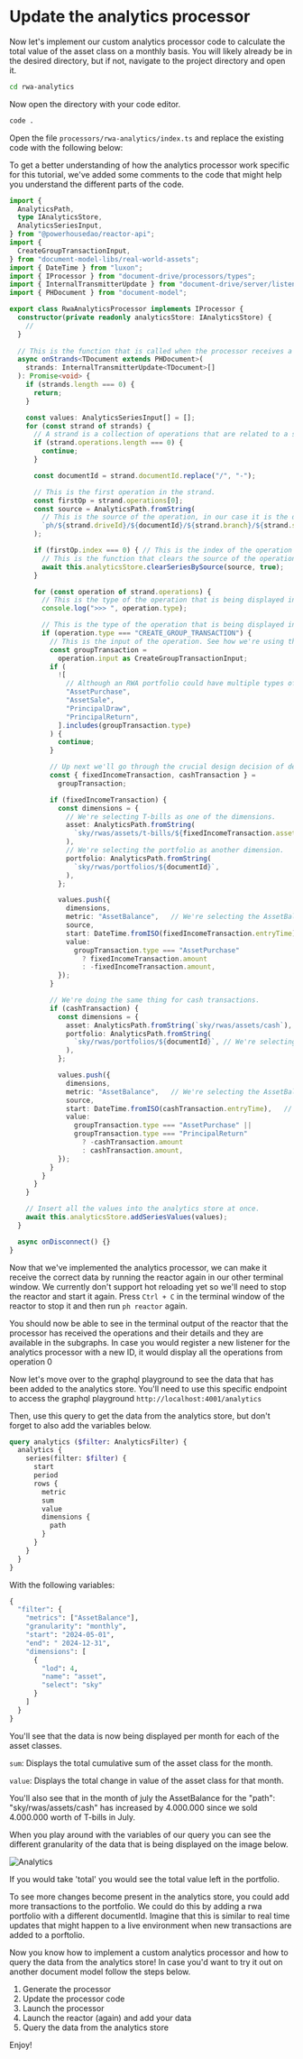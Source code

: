 # Update the analytics processor

Now let's implement our custom analytics processor code to calculate the total value of the asset class on a monthly basis.
You will likely already be in the desired directory, but if not, navigate to the project directory and open it.

```bash
cd rwa-analytics
```

Now open the directory with your code editor. 

```bash
code .
```

Open the file `processors/rwa-analytics/index.ts` and replace the existing code with the following below:

To get a better understanding of how the analytics processor work specific for this tutorial, we've added some comments to the code that might help you understand the different parts of the code.

```typescript
import {
  AnalyticsPath,
  type IAnalyticsStore,
  AnalyticsSeriesInput,
} from "@powerhousedao/reactor-api";
import {
  CreateGroupTransactionInput,
} from "document-model-libs/real-world-assets";
import { DateTime } from "luxon";
import { IProcessor } from "document-drive/processors/types";
import { InternalTransmitterUpdate } from "document-drive/server/listener/transmitter/internal";
import { PHDocument } from "document-model";

export class RwaAnalyticsProcessor implements IProcessor {
  constructor(private readonly analyticsStore: IAnalyticsStore) {
    //
  }
  
  // This is the function that is called when the processor receives a new strand.
  async onStrands<TDocument extends PHDocument>(
    strands: InternalTransmitterUpdate<TDocument>[]
  ): Promise<void> {
    if (strands.length === 0) {
      return;
    }

    const values: AnalyticsSeriesInput[] = [];
    for (const strand of strands) {
      // A strand is a collection of operations that are related to a single document and contain the data for the document.
      if (strand.operations.length === 0) {
        continue;
      }

      const documentId = strand.documentId.replace("/", "-");

      // This is the first operation in the strand.
      const firstOp = strand.operations[0];
      const source = AnalyticsPath.fromString(
        // This is the source of the operation, in our case it is the driveId, documentId, branch and scope.
        `ph/${strand.driveId}/${documentId}/${strand.branch}/${strand.scope}`,
      );

      if (firstOp.index === 0) { // This is the index of the operation in the strand.
        // This is the function that clears the source of the operation since there could be data existing from previous runs for the same document to avoid double counting.
        await this.analyticsStore.clearSeriesBySource(source, true);
      }

      for (const operation of strand.operations) {	
        // This is the type of the operation that is being displayed in the terminal.
        console.log(">>> ", operation.type);

        // This is the type of the operation that is being displayed in the terminal.
        if (operation.type === "CREATE_GROUP_TRANSACTION") {
          // This is the input of the operation. See how we're using the GroupTransactionInput type from the document model.
          const groupTransaction =
            operation.input as CreateGroupTransactionInput;
          if (
            ![
              // Although an RWA portfolio could have multiple types of transactions, we're only interested in the ones that are relevant to our analytics.
              "AssetPurchase",
              "AssetSale",
              "PrincipalDraw",
              "PrincipalReturn",
            ].includes(groupTransaction.type)
          ) {
            continue;
          }

          // Up next we'll go through the crucial design decision of defining the different dimensions or categories that are relevant to our analytics and queries. In this case we'll create 2 series values for each transaction type. Cash and Fixed Income transactions.
          const { fixedIncomeTransaction, cashTransaction } =
            groupTransaction;

          if (fixedIncomeTransaction) {
            const dimensions = {
              // We're selecting T-bills as one of the dimensions.
              asset: AnalyticsPath.fromString(
                `sky/rwas/assets/t-bills/${fixedIncomeTransaction.assetId}`
              ),
              // We're selecting the portfolio as another dimension.	
              portfolio: AnalyticsPath.fromString(
                `sky/rwas/portfolios/${documentId}`,
              ),
            };

            values.push({
              dimensions,
              metric: "AssetBalance",	// We're selecting the AssetBalance metric.
              source,
              start: DateTime.fromISO(fixedIncomeTransaction.entryTime),	// We're selecting the entryTime as the start of the series value.
              value:
                groupTransaction.type === "AssetPurchase"
                  ? fixedIncomeTransaction.amount
                  : -fixedIncomeTransaction.amount,
            });
          }

          // We're doing the same thing for cash transactions.
          if (cashTransaction) {
            const dimensions = {
              asset: AnalyticsPath.fromString(`sky/rwas/assets/cash`), // We're selecting cash as one of the dimensions.
              portfolio: AnalyticsPath.fromString(
                `sky/rwas/portfolios/${documentId}`, // We're selecting the portfolio as another dimension since we want to know the cash balance for each portfolio. Each portfolio has a unique documentId. We can then later group or separate by this analytics dimension. We will then also be able to use this dimension to query the cash balance for each portfolio or select a specific portfolio but combine it with other dimensions to get more specific data such as the cash balance for each portfolio for each month. We'll be able to make any combination of hierarchies of dimensions to cut & slice the data we want.
              ),
            };

            values.push({
              dimensions,
              metric: "AssetBalance",	// We're selecting the AssetBalance metric for our tutorial scenario
              source,
              start: DateTime.fromISO(cashTransaction.entryTime),	// We're selecting the entryTime as the start of the series value.
              value:
                groupTransaction.type === "AssetPurchase" ||
                groupTransaction.type === "PrincipalReturn"
                  ? -cashTransaction.amount	
                  : cashTransaction.amount,	
            });
          }
        }
      }
    }

    // Insert all the values into the analytics store at once.
    await this.analyticsStore.addSeriesValues(values);
  }

  async onDisconnect() {}
}
```

Now that we've implemented the analytics processor, we can make it receive the correct data by running the reactor again in our other terminal window. We currently don't support hot reloading yet so we'll need to stop the reactor and start it again. Press `Ctrl + C` in the terminal window of the reactor to stop it and then run `ph reactor` again.

You should now be able to see in the terminal output of the reactor that the processor has received the operations and their details and they are available in the subgraphs. In case you would register a new listener for the analytics processor with a new ID, it would display all the operations from operation 0

Now let's move over to the graphql playground to see the data that has been added to the analytics store.
You'll need to use this specific endpoint to access the graphql playground `http://localhost:4001/analytics`

Then, use this query to get the data from the analytics store, but don't forget to also add the variables below.

```graphql
query analytics ($filter: AnalyticsFilter) {
  analytics {
    series(filter: $filter) {
      start
      period
      rows {
        metric
        sum
        value
        dimensions {
          path
        }
      }
    }
  }
}
```
With the following variables: 

```graphql
{
  "filter": {
    "metrics": ["AssetBalance"],
    "granularity": "monthly",
    "start": "2024-05-01",
    "end": " 2024-12-31",
    "dimensions": [
      {
        "lod": 4,
        "name": "asset",
        "select": "sky"
      }
    ]
  }  
}
```

You'll see that the data is now being displayed per month for each of the asset classes. 

`sum`: Displays the total cumulative sum of the asset class for the month.

`value`: Displays the total change in value of the asset class for that month.

You'll also see that in the month of july the AssetBalance for the "path": "sky/rwas/assets/cash" has increased by 4.000.000 since we sold 4.000.000 worth of T-bills in July.

When you play around with the variables of our query you can see the different granularity of the data that is being displayed on the image below.

![Analytics](./images/granularity.png)

If you would take 'total' you would see the total value left in the portfolio.

To see more changes become present in the analytics store, you could add more transactions to the portfolio. We could do this by adding a rwa portfolio with a different documentId. 
Imagine that this is similar to real time updates that might happen to a live environment when new transactions are added to a porftolio. 

Now you know how to implement a custom analytics processor and how to query the data from the analytics store! 
In case you'd want to try it out on another document model follow the steps below.

1. Generate the processor
2. Update the processor code
3. Launch the processor
4. Launch the reactor (again) and add your data
5. Query the data from the analytics store

Enjoy! 
